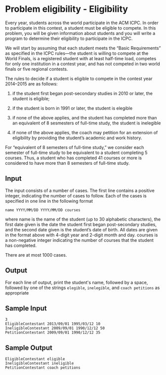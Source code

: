 # Problem eligibility - Eligibility

Every year, students across the world participate in the ACM ICPC. In order to participate in this contest, a student must be eligible to compete. In this problem, you will be given information about students and you will write a program to determine their eligibility to participate in the ICPC.

We will start by assuming that each student meets the “Basic Requirements” as specified in the ICPC rules—the student is willing to compete at the World Finals, is a registered student with at least half-time load, competes for only one institution in a contest year, and has not competed in two world finals or five regional contests.

The rules to decide if a student is eligible to compete in the contest year 2014–2015 are as follows:

1. if the student first began post-secondary studies in 2010 or later, the student is eligible;

2. if the student is born in 1991 or later, the student is elegible

3. if none of the above applies, and the student has completed more than an equivalent of 8 sesmesters of full-time study, the student is inelegible

4. if none of the above applies, the coach may petition for an extension of eligibility by providing the student’s academic and work history.

For “equivalent of 8 semesters of full-time study,” we consider each semester of full-time study to be equivalent to a student completing 5 courses. Thus, a student who has completed 41 courses or more is considered to have more than 8 semesters of full-time study.

## Input

The input consists of a number of cases. The first line contains a positive integer, indicating the number of cases to follow. Each of the cases is specified in one line in the following format

```text
name YYYY/MM/DD YYYY/MM/DD courses
```

where name is the name of the student (up to 30 alphabetic characters), the first date given is the date the student first began post-secondary studies, and the second date given is the student’s date of birth. All dates are given in the format above with 4-digit year and 2-digit month and day. courses is a non-negative integer indicating the number of courses that the student has completed.

There are at most $1000$ cases.

## Output

For each line of output, print the student's name, followed by a space, followed by one of the strings `elegible`, `inelegible`, and `coach petitions` as appropriate

## Sample Input

```text
3
EligibleContestant 2013/09/01 1995/03/12 10
IneligibleContestant 2009/09/01 1990/12/12 50
PetitionContestant 2009/09/01 1990/12/12 35
```

## Sample Output

```text
EligibleContestant eligible
IneligibleContestant ineligible
PetitionContestant coach petitions
```
